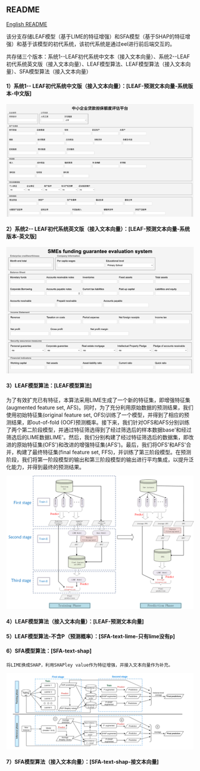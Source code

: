 ## README

[English README](./README.md)

​	该分支存储LEAF模型（基于LIME的特征增强）和SFA模型（基于SHAP的特征增强）和基于该模型的初代系统，该初代系统是通过eel进行前后端交互的。

​	共存储三个版本：系统1--LEAF初代系统中文本（接入文本向量）、系统2--LEAF初代系统英文版（接入文本向量）、LEAF模型算法、LEAF模型算法（接入文本向量）、SFA模型算法（接入文本向量）

#### 1）系统1-- LEAF初代系统中文版（接入文本向量）：[LEAF-预测文本向量-系统版本-中文版]

![image-20250127163119489](./image/image-20250127163119489.png)



#### 2）系统2-- LEAF初代系统英文版（接入文本向量）：[LEAF-预测文本向量-系统版本-英文版]

![image-20250127165211843](./image/image-20250127165211843.png)

#### 3）LEAF模型算法：[LEAF模型算法]

​	为了有效扩充已有特征，本算法采用LIME生成了一个新的特征集，即增强特征集(augmented feature set, AFS)。同时，为了充分利用原始数据的预测结果，我们使用初始特征集(original feature set, OFS)训练了一个模型，并得到了相应的预测结果，即out-of-fold (OOF)预测概率。接下来，我们针对OFS和AFS分别训练了两个第二阶段模型，并通过特征筛选得到了经过筛选后的样本数据base'和经过筛选后的LIME数据LIME'。然后，我们分别构建了经过特征筛选后的数据集，即改进的原始特征集(OFS')和改进的增强特征集(AFS')。最后，我们将OFS'和AFS'合并，构建了最终特征集(final feature set, FFS)，并训练了第三阶段模型。在预测阶段，我们将第一阶段模型的输出和第三阶段模型的输出进行平均集成，以提升泛化能力，并得到最终的预测结果。

![image-20250127171256240](./image/image-20250127171256240.png)

#### 4）LEAF模型算法（接入文本向量）：[LEAF-预测文本向量]

#### 5）LEAF模型算法-不含P（预测概率）：[SFA-text-lime-只有lime没有p]

#### 6）SFA模型算法：[SFA-text-shap]

 	将LIME换成SHAP，利用SHAPley value作为特征增强，并接入文本向量作为补充。

![image-20250127171512503](./image/image-20250127171512503.png)

#### 7）SFA模型算法（接入文本向量）：[SFA-text-shap-接文本向量]